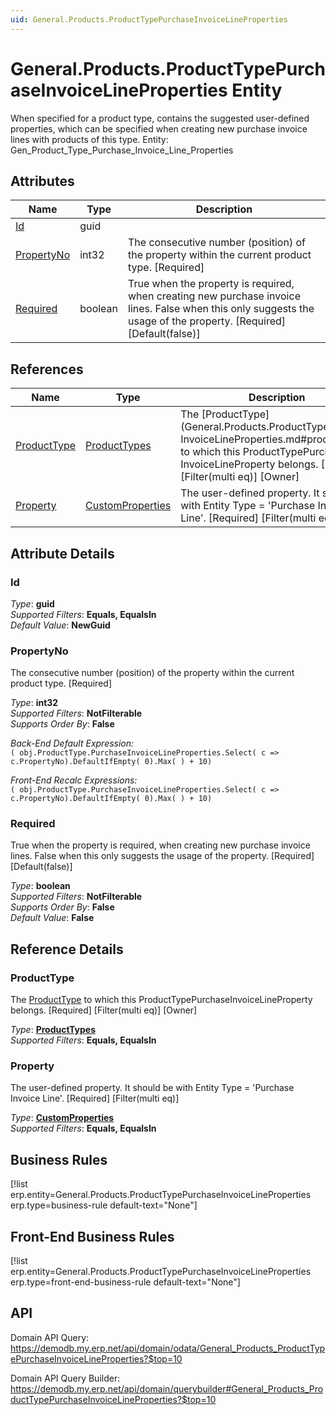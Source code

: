 ```yaml
---
uid: General.Products.ProductTypePurchaseInvoiceLineProperties
---
```

# General.Products.ProductTypePurchaseInvoiceLineProperties Entity

When specified for a product type, contains the suggested user-defined properties, which can be specified when creating new purchase invoice lines with products of this type. Entity: Gen_Product_Type_Purchase_Invoice_Line_Properties

## Attributes

| Name | Type | Description |
| ---- | ---- | --- |
| [Id](General.Products.ProductTypePurchaseInvoiceLineProperties.md#id) | guid |  
| [PropertyNo](General.Products.ProductTypePurchaseInvoiceLineProperties.md#propertyno) | int32 | The consecutive number (position) of the property within the current product type. [Required] 
| [Required](General.Products.ProductTypePurchaseInvoiceLineProperties.md#required) | boolean | True when the property is required, when creating new purchase invoice lines. False when this only suggests the usage of the property. [Required] [Default(false)] 

## References

| Name | Type | Description |
| ---- | ---- | --- |
| [ProductType](General.Products.ProductTypePurchaseInvoiceLineProperties.md#producttype) | [ProductTypes](General.Products.ProductTypes.md) | The [ProductType](General.Products.ProductTypePurchase<br />InvoiceLineProperties.md#producttype) to which this ProductTypePurchase<br />InvoiceLineProperty belongs. [Required] [Filter(multi eq)] [Owner] |
| [Property](General.Products.ProductTypePurchaseInvoiceLineProperties.md#property) | [CustomProperties](General.CustomProperties.md) | The user-defined property. It should be with Entity Type = 'Purchase Invoice Line'. [Required] [Filter(multi eq)] |


## Attribute Details

### Id

_Type_: **guid**  
_Supported Filters_: **Equals, EqualsIn**  
_Default Value_: **NewGuid**  

### PropertyNo

The consecutive number (position) of the property within the current product type. [Required]

_Type_: **int32**  
_Supported Filters_: **NotFilterable**  
_Supports Order By_: **False**  

_Back-End Default Expression:_  
`( obj.ProductType.PurchaseInvoiceLineProperties.Select( c => c.PropertyNo).DefaultIfEmpty( 0).Max( ) + 10)`

_Front-End Recalc Expressions:_  
`( obj.ProductType.PurchaseInvoiceLineProperties.Select( c => c.PropertyNo).DefaultIfEmpty( 0).Max( ) + 10)`
### Required

True when the property is required, when creating new purchase invoice lines. False when this only suggests the usage of the property. [Required] [Default(false)]

_Type_: **boolean**  
_Supported Filters_: **NotFilterable**  
_Supports Order By_: **False**  
_Default Value_: **False**  


## Reference Details

### ProductType

The [ProductType](General.Products.ProductTypePurchaseInvoiceLineProperties.md#producttype) to which this ProductTypePurchaseInvoiceLineProperty belongs. [Required] [Filter(multi eq)] [Owner]

_Type_: **[ProductTypes](General.Products.ProductTypes.md)**  
_Supported Filters_: **Equals, EqualsIn**  

### Property

The user-defined property. It should be with Entity Type = 'Purchase Invoice Line'. [Required] [Filter(multi eq)]

_Type_: **[CustomProperties](General.CustomProperties.md)**  
_Supported Filters_: **Equals, EqualsIn**  



## Business Rules

[!list erp.entity=General.Products.ProductTypePurchaseInvoiceLineProperties erp.type=business-rule default-text="None"]

## Front-End Business Rules

[!list erp.entity=General.Products.ProductTypePurchaseInvoiceLineProperties erp.type=front-end-business-rule default-text="None"]

## API

Domain API Query:
<https://demodb.my.erp.net/api/domain/odata/General_Products_ProductTypePurchaseInvoiceLineProperties?$top=10>

Domain API Query Builder:
<https://demodb.my.erp.net/api/domain/querybuilder#General_Products_ProductTypePurchaseInvoiceLineProperties?$top=10>

